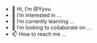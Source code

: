 - 👋 Hi, I’m @Yyvu
- 👀 I’m interested in ...
- 🌱 I’m currently learning ...
- 💞️ I’m looking to collaborate on ...
- 📫 How to reach me ...

<!---
Yyvu/Yyvu is a ✨ special ✨ repository because its `README.md` (this file) appears on your GitHub profile.
You can click the Preview link to take a look at your changes.
--->
